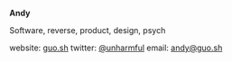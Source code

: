 **Andy**

Software, reverse, product, design, psych

website: [guo.sh](https://guo.sh)
twitter:  [@unharmful](https://twitter.com/unharmful)
email: andy@guo.sh

